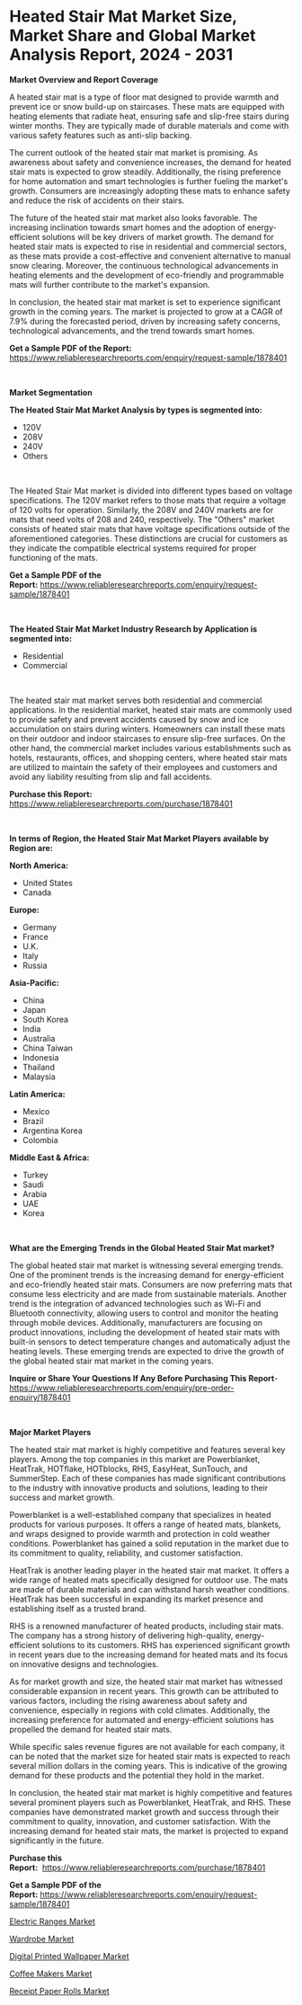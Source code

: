 <p><h1>Heated Stair Mat Market Size, Market Share and Global Market Analysis Report, 2024 - 2031</h1></p><p><strong>Market Overview and Report Coverage</strong></p>
<p><p>A heated stair mat is a type of floor mat designed to provide warmth and prevent ice or snow build-up on staircases. These mats are equipped with heating elements that radiate heat, ensuring safe and slip-free stairs during winter months. They are typically made of durable materials and come with various safety features such as anti-slip backing.</p><p>The current outlook of the heated stair mat market is promising. As awareness about safety and convenience increases, the demand for heated stair mats is expected to grow steadily. Additionally, the rising preference for home automation and smart technologies is further fueling the market's growth. Consumers are increasingly adopting these mats to enhance safety and reduce the risk of accidents on their stairs.</p><p>The future of the heated stair mat market also looks favorable. The increasing inclination towards smart homes and the adoption of energy-efficient solutions will be key drivers of market growth. The demand for heated stair mats is expected to rise in residential and commercial sectors, as these mats provide a cost-effective and convenient alternative to manual snow clearing. Moreover, the continuous technological advancements in heating elements and the development of eco-friendly and programmable mats will further contribute to the market's expansion.</p><p>In conclusion, the heated stair mat market is set to experience significant growth in the coming years. The market is projected to grow at a CAGR of 7.9% during the forecasted period, driven by increasing safety concerns, technological advancements, and the trend towards smart homes.</p></p>
<p><strong>Get a Sample PDF of the Report:</strong> <a href="https://www.reliableresearchreports.com/enquiry/request-sample/1878401">https://www.reliableresearchreports.com/enquiry/request-sample/1878401</a></p>
<p>&nbsp;</p>
<p><strong>Market Segmentation</strong></p>
<p><strong>The Heated Stair Mat Market Analysis by types is segmented into:</strong></p>
<p><ul><li>120V</li><li>208V</li><li>240V</li><li>Others</li></ul></p>
<p>&nbsp;</p>
<p><p>The Heated Stair Mat market is divided into different types based on voltage specifications. The 120V market refers to those mats that require a voltage of 120 volts for operation. Similarly, the 208V and 240V markets are for mats that need volts of 208 and 240, respectively. The "Others" market consists of heated stair mats that have voltage specifications outside of the aforementioned categories. These distinctions are crucial for customers as they indicate the compatible electrical systems required for proper functioning of the mats.</p></p>
<p><strong>Get a Sample PDF of the Report:</strong>&nbsp;<a href="https://www.reliableresearchreports.com/enquiry/request-sample/1878401">https://www.reliableresearchreports.com/enquiry/request-sample/1878401</a></p>
<p>&nbsp;</p>
<p><strong>The Heated Stair Mat Market Industry Research by Application is segmented into:</strong></p>
<p><ul><li>Residential</li><li>Commercial</li></ul></p>
<p>&nbsp;</p>
<p><p>The heated stair mat market serves both residential and commercial applications. In the residential market, heated stair mats are commonly used to provide safety and prevent accidents caused by snow and ice accumulation on stairs during winters. Homeowners can install these mats on their outdoor and indoor staircases to ensure slip-free surfaces. On the other hand, the commercial market includes various establishments such as hotels, restaurants, offices, and shopping centers, where heated stair mats are utilized to maintain the safety of their employees and customers and avoid any liability resulting from slip and fall accidents.</p></p>
<p><strong>Purchase this Report:</strong>&nbsp; <a href="https://www.reliableresearchreports.com/purchase/1878401">https://www.reliableresearchreports.com/purchase/1878401</a></p>
<p>&nbsp;</p>
<p><strong>In terms of Region, the Heated Stair Mat Market Players available by Region are:</strong></p>
<p>
    <p> <strong> North America: </strong>
        <ul>
            <li>United States</li>
            <li>Canada</li>
        </ul>
        </p> 
    <p> <strong> Europe: </strong>
        <ul>
            <li>Germany</li>
            <li>France</li>
            <li>U.K.</li>
            <li>Italy</li>
            <li>Russia</li>
        </ul>
        </p> 
    <p> <strong> Asia-Pacific: </strong>
        <ul>
            <li>China</li>
            <li>Japan</li>
            <li>South Korea</li>
            <li>India</li>
            <li>Australia</li>
            <li>China Taiwan</li>
            <li>Indonesia</li>
            <li>Thailand</li>
            <li>Malaysia</li>
        </ul>
        </p> 
    <p> <strong> Latin America: </strong>
        <ul>
            <li>Mexico</li>
            <li>Brazil</li>
            <li>Argentina Korea</li>
            <li>Colombia</li>
        </ul>
        </p> 
    <p> <strong> Middle East & Africa: </strong>
        <ul>
            <li>Turkey</li>
            <li>Saudi</li>
            <li>Arabia</li>
            <li>UAE</li>
            <li>Korea</li>
        </ul>
    </p>
    </p>
<p>&nbsp;</p>
<p><strong>What are the Emerging Trends in the Global Heated Stair Mat market?</strong></p>
<p><p>The global heated stair mat market is witnessing several emerging trends. One of the prominent trends is the increasing demand for energy-efficient and eco-friendly heated stair mats. Consumers are now preferring mats that consume less electricity and are made from sustainable materials. Another trend is the integration of advanced technologies such as Wi-Fi and Bluetooth connectivity, allowing users to control and monitor the heating through mobile devices. Additionally, manufacturers are focusing on product innovations, including the development of heated stair mats with built-in sensors to detect temperature changes and automatically adjust the heating levels. These emerging trends are expected to drive the growth of the global heated stair mat market in the coming years.</p></p>
<p><strong>Inquire or Share Your Questions If Any Before Purchasing This Report</strong>- <a href="https://www.reliableresearchreports.com/enquiry/pre-order-enquiry/1878401">https://www.reliableresearchreports.com/enquiry/pre-order-enquiry/1878401</a></p>
<p>&nbsp;</p>
<p><strong>Major Market Players</strong></p>
<p><p>The heated stair mat market is highly competitive and features several key players. Among the top companies in this market are Powerblanket, HeatTrak, HOTflake, HOTblocks, RHS, EasyHeat, SunTouch, and SummerStep. Each of these companies has made significant contributions to the industry with innovative products and solutions, leading to their success and market growth.</p><p>Powerblanket is a well-established company that specializes in heated products for various purposes. It offers a range of heated mats, blankets, and wraps designed to provide warmth and protection in cold weather conditions. Powerblanket has gained a solid reputation in the market due to its commitment to quality, reliability, and customer satisfaction.</p><p>HeatTrak is another leading player in the heated stair mat market. It offers a wide range of heated mats specifically designed for outdoor use. The mats are made of durable materials and can withstand harsh weather conditions. HeatTrak has been successful in expanding its market presence and establishing itself as a trusted brand.</p><p>RHS is a renowned manufacturer of heated products, including stair mats. The company has a strong history of delivering high-quality, energy-efficient solutions to its customers. RHS has experienced significant growth in recent years due to the increasing demand for heated mats and its focus on innovative designs and technologies.</p><p>As for market growth and size, the heated stair mat market has witnessed considerable expansion in recent years. This growth can be attributed to various factors, including the rising awareness about safety and convenience, especially in regions with cold climates. Additionally, the increasing preference for automated and energy-efficient solutions has propelled the demand for heated stair mats.</p><p>While specific sales revenue figures are not available for each company, it can be noted that the market size for heated stair mats is expected to reach several million dollars in the coming years. This is indicative of the growing demand for these products and the potential they hold in the market.</p><p>In conclusion, the heated stair mat market is highly competitive and features several prominent players such as Powerblanket, HeatTrak, and RHS. These companies have demonstrated market growth and success through their commitment to quality, innovation, and customer satisfaction. With the increasing demand for heated stair mats, the market is projected to expand significantly in the future.</p></p>
<p><strong>Purchase this Report:</strong>&nbsp;&nbsp;<a href="https://www.reliableresearchreports.com/purchase/1878401">https://www.reliableresearchreports.com/purchase/1878401</a></p>
<p></p>
<p><strong>Get a Sample PDF of the Report:</strong>&nbsp;<a href="https://www.reliableresearchreports.com/enquiry/request-sample/1878401">https://www.reliableresearchreports.com/enquiry/request-sample/1878401</a></p>
<p><p><a href="https://github.com/aashishrp02/Market-Research-Report-List-1/blob/main/electric-ranges-market.md">Electric Ranges Market</a></p><p><a href="https://github.com/Paul14Anderson63/Market-Research-Report-List-1/blob/main/wardrobe-market.md">Wardrobe Market</a></p><p><a href="https://github.com/aasishrp01/Market-Research-Report-List-2/blob/main/digital-printed-wallpaper-market.md">Digital Printed Wallpaper Market</a></p><p><a href="https://github.com/dringals/Market-Research-Report-List-1/blob/main/coffee-makers-market.md">Coffee Makers Market</a></p><p><a href="https://www.linkedin.com/pulse/receipt-paper-rolls-market-share-amp-new-trends-analysis-report-bsjbf/">Receipt Paper Rolls Market</a></p></p>